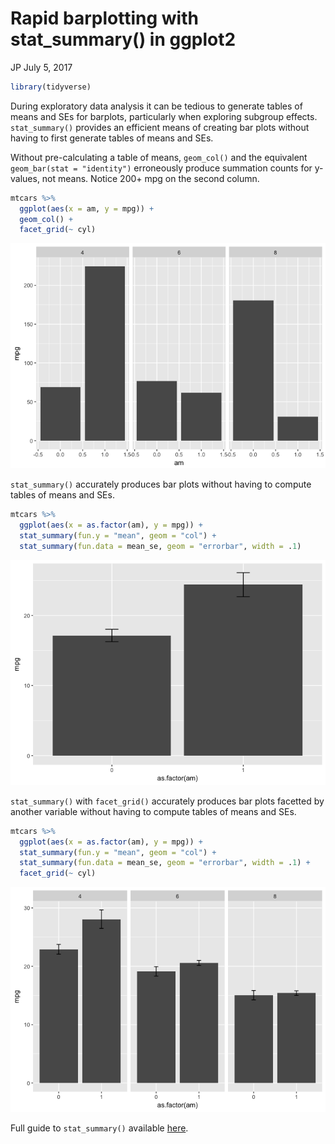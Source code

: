 Rapid barplotting with stat\_summary() in ggplot2
================
JP
July 5, 2017

``` r
library(tidyverse)
```

During exploratory data analysis it can be tedious to generate tables of means and SEs for barplots, particularly when exploring subgroup effects. `stat_summary()` provides an efficient means of creating bar plots without having to first generate tables of means and SEs.

Without pre-calculating a table of means, `geom_col()` and the equivalent `geom_bar(stat = "identity")` erroneously produce summation counts for y-values, not means. Notice 200+ mpg on the second column.

``` r
mtcars %>% 
  ggplot(aes(x = am, y = mpg)) + 
  geom_col() + 
  facet_grid(~ cyl)
```

![](stat_summary_files/figure-markdown_github-ascii_identifiers/unnamed-chunk-2-1.png)

`stat_summary()` accurately produces bar plots without having to compute tables of means and SEs.

``` r
mtcars %>% 
  ggplot(aes(x = as.factor(am), y = mpg)) + 
  stat_summary(fun.y = "mean", geom = "col") + 
  stat_summary(fun.data = mean_se, geom = "errorbar", width = .1) 
```

![](stat_summary_files/figure-markdown_github-ascii_identifiers/unnamed-chunk-3-1.png)

`stat_summary()` with `facet_grid()` accurately produces bar plots facetted by another variable without having to compute tables of means and SEs.

``` r
mtcars %>% 
  ggplot(aes(x = as.factor(am), y = mpg)) + 
  stat_summary(fun.y = "mean", geom = "col") + 
  stat_summary(fun.data = mean_se, geom = "errorbar", width = .1) + 
  facet_grid(~ cyl)
```

![](stat_summary_files/figure-markdown_github-ascii_identifiers/unnamed-chunk-4-1.png)

Full guide to `stat_summary()` available [here](http://ggplot2.tidyverse.org/reference/stat_summary.html).
